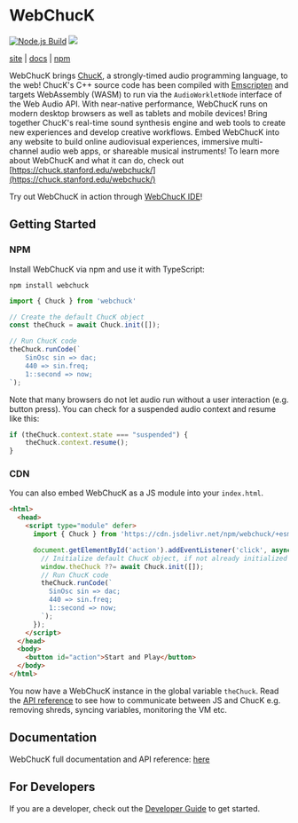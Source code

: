 # WebChucK
[![Node.js Build](https://github.com/ccrma/webchuck/actions/workflows/deploy.yml/badge.svg)](https://github.com/ccrma/webchuck/actions/workflows/deploy.yml)
[![](https://data.jsdelivr.com/v1/package/npm/webchuck/badge)](https://www.jsdelivr.com/package/npm/webchuck)

[site](https://chuck.stanford.edu/webchuck/) | [docs](https://chuck.stanford.edu/webchuck/docs) | [npm](https://www.npmjs.com/package/webchuck)

WebChucK brings [ChucK](https://chuck.stanford.edu), a strongly-timed audio programming language, to 
the web! ChucK's C++ source code has been compiled with [Emscripten](https://emscripten.org) and 
targets WebAssembly (WASM) to run via the `AudioWorkletNode` interface of the Web Audio API. 
With near-native performance, WebChucK runs on modern desktop browsers as well as tablets and mobile 
devices! Bring together ChucK's real-time sound synthesis engine and web tools to create new 
experiences and develop creative workflows. Embed WebChucK into any website to build online audiovisual 
experiences, immersive multi-channel audio web apps, or shareable musical instruments! To learn more 
about WebChucK and what it can do, check out [https://chuck.stanford.edu/webchuck/](https://chuck.stanford.edu/webchuck/)

Try out WebChucK in action through [WebChucK IDE](https://chuck.stanford.edu/ide/)!

## Getting Started

### NPM 

Install WebChucK via npm and use it with TypeScript:

```
npm install webchuck
```

```ts
import { Chuck } from 'webchuck'

// Create the default ChucK object
const theChuck = await Chuck.init([]);

// Run ChucK code
theChuck.runCode(`
    SinOsc sin => dac;
    440 => sin.freq;
    1::second => now;
`);
```

Note that many browsers do not let audio run without a user interaction (e.g. button press).
You can check for a suspended audio context and resume like this:

```ts
if (theChuck.context.state === "suspended") {
    theChuck.context.resume();
}
```

### CDN 

You can also embed WebChucK as a JS module into your `index.html`. 

```html
<html>
  <head>
    <script type="module" defer>
      import { Chuck } from 'https://cdn.jsdelivr.net/npm/webchuck/+esm';

      document.getElementById('action').addEventListener('click', async () => {
        // Initialize default ChucK object, if not already initialized
        window.theChuck ??= await Chuck.init([]);
        // Run ChucK code
        theChuck.runCode(`
          SinOsc sin => dac;
          440 => sin.freq;
          1::second => now;
        `);
      });
    </script>
  </head>
  <body>
    <button id="action">Start and Play</button>
  </body>
</html>
```

You now have a WebChucK instance in the global variable `theChuck`. Read the [API reference](https://chuck.stanford.edu/webchuck/docs) to see how to communicate between JS and ChucK e.g. removing shreds, syncing variables, monitoring the VM etc.

## Documentation

WebChucK full documentation and API reference: [here](https://chuck.stanford.edu/webchuck/docs)

## For Developers

If you are a developer, check out the [Developer Guide](https://github.com/ccrma/webchuck/blob/main/DEVELOPER_GUIDE.md) to get started.

